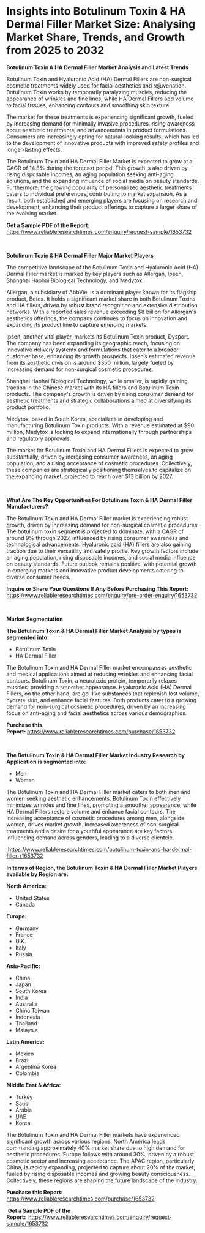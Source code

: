 <p><h1>Insights into Botulinum Toxin & HA Dermal Filler Market Size: Analysing Market Share, Trends, and Growth from 2025 to 2032</h1></p><p><strong>Botulinum Toxin & HA Dermal Filler Market Analysis and Latest Trends</strong></p>
<p><p>Botulinum Toxin and Hyaluronic Acid (HA) Dermal Fillers are non-surgical cosmetic treatments widely used for facial aesthetics and rejuvenation. Botulinum Toxin works by temporarily paralyzing muscles, reducing the appearance of wrinkles and fine lines, while HA Dermal Fillers add volume to facial tissues, enhancing contours and smoothing skin texture.</p><p>The market for these treatments is experiencing significant growth, fueled by increasing demand for minimally invasive procedures, rising awareness about aesthetic treatments, and advancements in product formulations. Consumers are increasingly opting for natural-looking results, which has led to the development of innovative products with improved safety profiles and longer-lasting effects.</p><p>The Botulinum Toxin and HA Dermal Filler Market is expected to grow at a CAGR of 14.8% during the forecast period. This growth is also driven by rising disposable incomes, an aging population seeking anti-aging solutions, and the expanding influence of social media on beauty standards. Furthermore, the growing popularity of personalized aesthetic treatments caters to individual preferences, contributing to market expansion. As a result, both established and emerging players are focusing on research and development, enhancing their product offerings to capture a larger share of the evolving market.</p></p>
<p><strong>Get a Sample PDF of the Report:&nbsp;</strong> <a href="https://www.reliableresearchtimes.com/enquiry/request-sample/1653732?utm_campaign=2758&utm_medium=2&utm_source=Github&utm_content=ia&utm_term=18042025&utm_id=botulinum-toxin-ha-dermal-filler">https://www.reliableresearchtimes.com/enquiry/request-sample/1653732</a></p>
<p>&nbsp;</p>
<p><strong>Botulinum Toxin & HA Dermal Filler Major Market Players</strong></p>
<p><p>The competitive landscape of the Botulinum Toxin and Hyaluronic Acid (HA) Dermal Filler market is marked by key players such as Allergan, Ipsen, Shanghai Haohai Biological Technology, and Medytox. </p><p>Allergan, a subsidiary of AbbVie, is a dominant player known for its flagship product, Botox. It holds a significant market share in both Botulinum Toxins and HA fillers, driven by robust brand recognition and extensive distribution networks. With a reported sales revenue exceeding $8 billion for Allergan's aesthetics offerings, the company continues to focus on innovation and expanding its product line to capture emerging markets.</p><p>Ipsen, another vital player, markets its Botulinum Toxin product, Dysport. The company has been expanding its geographic reach, focusing on innovative delivery systems and formulations that cater to a broader customer base, enhancing its growth prospects. Ipsen’s estimated revenue from its aesthetic division is around $350 million, largely fueled by increasing demand for non-surgical cosmetic procedures.</p><p>Shanghai Haohai Biological Technology, while smaller, is rapidly gaining traction in the Chinese market with its HA fillers and Botulinum Toxin products. The company's growth is driven by rising consumer demand for aesthetic treatments and strategic collaborations aimed at diversifying its product portfolio.</p><p>Medytox, based in South Korea, specializes in developing and manufacturing Botulinum Toxin products. With a revenue estimated at $90 million, Medytox is looking to expand internationally through partnerships and regulatory approvals.</p><p>The market for Botulinum Toxin and HA Dermal Fillers is expected to grow substantially, driven by increasing consumer awareness, an aging population, and a rising acceptance of cosmetic procedures. Collectively, these companies are strategically positioning themselves to capitalize on the expanding market, projected to reach over $13 billion by 2027.</p></p>
<p>&nbsp;</p>
<p><strong>What Are The Key Opportunities For Botulinum Toxin & HA Dermal Filler Manufacturers?</strong></p>
<p><p>The Botulinum Toxin and HA Dermal Filler market is experiencing robust growth, driven by increasing demand for non-surgical cosmetic procedures. The botulinum toxin segment is projected to dominate, with a CAGR of around 9% through 2027, influenced by rising consumer awareness and technological advancements. Hyaluronic acid (HA) fillers are also gaining traction due to their versatility and safety profile. Key growth factors include an aging population, rising disposable incomes, and social media influence on beauty standards. Future outlook remains positive, with potential growth in emerging markets and innovative product developments catering to diverse consumer needs.</p></p>
<p><strong>Inquire or Share Your Questions If Any Before Purchasing This Report:</strong> <a href="https://www.reliableresearchtimes.com/enquiry/pre-order-enquiry/1653732?utm_campaign=2758&utm_medium=2&utm_source=Github&utm_content=ia&utm_term=18042025&utm_id=botulinum-toxin-ha-dermal-filler">https://www.reliableresearchtimes.com/enquiry/pre-order-enquiry/1653732</a></p>
<p>&nbsp;</p>
<p><strong>Market Segmentation</strong></p>
<p><strong>The Botulinum Toxin & HA Dermal Filler Market Analysis by types is segmented into:</strong></p>
<p><ul><li>Botulinum Toxin</li><li>HA Dermal Filler</li></ul></p>
<p><p>The Botulinum Toxin and HA Dermal Filler market encompasses aesthetic and medical applications aimed at reducing wrinkles and enhancing facial contours. Botulinum Toxin, a neurotoxic protein, temporarily relaxes muscles, providing a smoother appearance. Hyaluronic Acid (HA) Dermal Fillers, on the other hand, are gel-like substances that replenish lost volume, hydrate skin, and enhance facial features. Both products cater to a growing demand for non-surgical cosmetic procedures, driven by an increasing focus on anti-aging and facial aesthetics across various demographics.</p></p>
<p><strong>Purchase this Report:&nbsp;</strong><a href="https://www.reliableresearchtimes.com/purchase/1653732?utm_campaign=2758&utm_medium=2&utm_source=Github&utm_content=ia&utm_term=18042025&utm_id=botulinum-toxin-ha-dermal-filler">https://www.reliableresearchtimes.com/purchase/1653732</a></p>
<p>&nbsp;</p>
<p><strong>The Botulinum Toxin & HA Dermal Filler Market Industry Research by Application is segmented into:</strong></p>
<p><ul><li>Men</li><li>Women</li></ul></p>
<p><p>The Botulinum Toxin and HA Dermal Filler market caters to both men and women seeking aesthetic enhancements. Botulinum Toxin effectively minimizes wrinkles and fine lines, promoting a smoother appearance, while HA Dermal Fillers restore volume and enhance facial contours. The increasing acceptance of cosmetic procedures among men, alongside women, drives market growth. Increased awareness of non-surgical treatments and a desire for a youthful appearance are key factors influencing demand across genders, leading to a diverse clientele.</p></p>
<p><a href="https://www.reliableresearchtimes.com/botulinum-toxin-and-ha-dermal-filler-r1653732?utm_campaign=2758&utm_medium=2&utm_source=Github&utm_content=ia&utm_term=18042025&utm_id=botulinum-toxin-ha-dermal-filler">&nbsp;https://www.reliableresearchtimes.com/botulinum-toxin-and-ha-dermal-filler-r1653732</a></p>
<p><strong>In terms of Region, the Botulinum Toxin & HA Dermal Filler Market Players available by Region are:</strong></p>
<p>
    <p> <strong> North America: </strong>
        <ul>
            <li>United States</li>
            <li>Canada</li>
        </ul>
        </p> 
    <p> <strong> Europe: </strong>
        <ul>
            <li>Germany</li>
            <li>France</li>
            <li>U.K.</li>
            <li>Italy</li>
            <li>Russia</li>
        </ul>
        </p> 
    <p> <strong> Asia-Pacific: </strong>
        <ul>
            <li>China</li>
            <li>Japan</li>
            <li>South Korea</li>
            <li>India</li>
            <li>Australia</li>
            <li>China Taiwan</li>
            <li>Indonesia</li>
            <li>Thailand</li>
            <li>Malaysia</li>
        </ul>
        </p> 
    <p> <strong> Latin America: </strong>
        <ul>
            <li>Mexico</li>
            <li>Brazil</li>
            <li>Argentina Korea</li>
            <li>Colombia</li>
        </ul>
        </p> 
    <p> <strong> Middle East & Africa: </strong>
        <ul>
            <li>Turkey</li>
            <li>Saudi</li>
            <li>Arabia</li>
            <li>UAE</li>
            <li>Korea</li>
        </ul>
    </p>
    </p>
<p><p>The Botulinum Toxin and HA Dermal Filler markets have experienced significant growth across various regions. North America leads, commanding approximately 40% market share due to high demand for aesthetic procedures. Europe follows with around 30%, driven by a robust cosmetic sector and increasing acceptance. The APAC region, particularly China, is rapidly expanding, projected to capture about 20% of the market, fueled by rising disposable incomes and growing beauty consciousness. Collectively, these regions are shaping the future landscape of the industry.</p></p>
<p><strong>Purchase this Report: </strong><a href="https://www.reliableresearchtimes.com/purchase/1653732?utm_campaign=2758&utm_medium=2&utm_source=Github&utm_content=ia&utm_term=18042025&utm_id=botulinum-toxin-ha-dermal-filler">https://www.reliableresearchtimes.com/purchase/1653732</a></p>
<p>&nbsp;<strong>Get a Sample PDF of the Report:&nbsp;&nbsp;</strong><a href="https://www.reliableresearchtimes.com/enquiry/request-sample/1653732?utm_campaign=2758&utm_medium=2&utm_source=Github&utm_content=ia&utm_term=18042025&utm_id=botulinum-toxin-ha-dermal-filler">https://www.reliableresearchtimes.com/enquiry/request-sample/1653732</a></p>
<p><strong></strong></p>
<p><p></p><p></p><p></p></p>